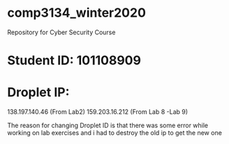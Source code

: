 # comp3134_winter2020

Repository for Cyber Security Course


# Student ID: 101108909

# Droplet IP: 
138.197.140.46 (From Lab2)
159.203.16.212 (From Lab 8 -Lab 9)

The reason for changing Droplet ID is that there was some error while working on lab exercises and i had to destroy the old ip to get the new one
